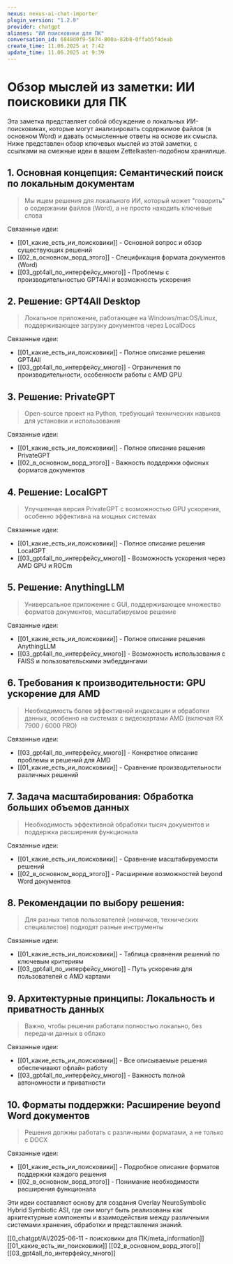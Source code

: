 ```yaml
---
nexus: nexus-ai-chat-importer
plugin_version: "1.2.0"
provider: chatgpt
aliases: "ИИ поисковики для ПК"
conversation_id: 6848d0f9-5874-800a-82b8-0ffab5f4deab
create_time: 11.06.2025 at 7:42
update_time: 11.06.2025 at 9:39
---
```

# Обзор мыслей из заметки: ИИ поисковики для ПК

Эта заметка представляет собой обсуждение о локальных ИИ-поисковиках, которые могут анализировать содержимое файлов (в основном Word) и давать осмысленные ответы на основе их смысла. Ниже представлен обзор ключевых мыслей из этой заметки, с ссылками на смежные идеи в вашем Zettelkasten-подобном хранилище.

## 1. Основная концепция: Семантический поиск по локальным документам
> Мы ищем решения для локального ИИ, который может "говорить" о содержании файлов (Word), а не просто находить ключевые слова

Связанные идеи:
- [[01_какие_есть_ии_поисковики]] - Основной вопрос и обзор существующих решений
- [[02_в_основном_ворд_этого]] - Спецификация формата документов (Word) 
- [[03_gpt4all_по_интерфейсу_много]] - Проблемы с производительностью GPT4All и возможность ускорения

## 2. Решение: GPT4All Desktop
> Локальное приложение, работающее на Windows/macOS/Linux, поддерживающее загрузку документов через LocalDocs

Связанные идеи:
- [[01_какие_есть_ии_поисковики]] - Полное описание решения GPT4All
- [[03_gpt4all_по_интерфейсу_много]] - Ограничения по производительности, особенности работы с AMD GPU

## 3. Решение: PrivateGPT
> Open-source проект на Python, требующий технических навыков для установки и использования

Связанные идеи:
- [[01_какие_есть_ии_поисковики]] - Полное описание решения PrivateGPT
- [[02_в_основном_ворд_этого]] - Важность поддержки офисных форматов документов

## 4. Решение: LocalGPT  
> Улучшенная версия PrivateGPT с возможностью GPU ускорения, особенно эффективна на мощных системах

Связанные идеи:
- [[01_какие_есть_ии_поисковики]] - Полное описание решения LocalGPT
- [[03_gpt4all_по_интерфейсу_много]] - Возможность ускорения через AMD GPU и ROCm

## 5. Решение: AnythingLLM
> Универсальное приложение с GUI, поддерживающее множество форматов документов, масштабируемое решение

Связанные идеи:
- [[01_какие_есть_ии_поисковики]] - Полное описание решения AnythingLLM
- [[03_gpt4all_по_интерфейсу_много]] - Возможность использования с FAISS и пользовательскими эмбеддингами

## 6. Требования к производительности: GPU ускорение для AMD
> Необходимость более эффективной индексации и обработки данных, особенно на системах с видеокартами AMD (включая RX 7900 / 6000 PRO)

Связанные идеи:
- [[03_gpt4all_по_интерфейсу_много]] - Конкретное описание проблемы и решений для AMD
- [[01_какие_есть_ии_поисковики]] - Сравнение производительности различных решений

## 7. Задача масштабирования: Обработка больших объемов данных
> Необходимость эффективной обработки тысяч документов и поддержка расширения функционала

Связанные идеи:
- [[01_какие_есть_ии_поисковики]] - Сравнение масштабируемости решений
- [[02_в_основном_ворд_этого]] - Расширение возможностей beyond Word документов

## 8. Рекомендации по выбору решения:
> Для разных типов пользователей (новичков, технических специалистов) подходят разные инструменты

Связанные идеи:
- [[01_какие_есть_ии_поисковики]] - Таблица сравнения решений по ключевым критериям
- [[03_gpt4all_по_интерфейсу_много]] - Путь ускорения для пользователей с AMD картами

## 9. Архитектурные принципы: Локальность и приватность данных
> Важно, чтобы решения работали полностью локально, без передачи данных в облако

Связанные идеи:
- [[01_какие_есть_ии_поисковики]] - Все описываемые решения обеспечивают офлайн работу
- [[03_gpt4all_по_интерфейсу_много]] - Важность полной автономности и приватности

## 10. Форматы поддержки: Расширение beyond Word документов
> Решения должны работать с различными форматами, а не только с DOCX

Связанные идеи:
- [[01_какие_есть_ии_поисковики]] - Подробное описание форматов поддержки каждого решения
- [[02_в_основном_ворд_этого]] - Понимание необходимости расширения функционала

Эти идеи составляют основу для создания Overlay NeuroSymbolic Hybrid Symbiotic ASI, где они могут быть реализованы как архитектурные компоненты и взаимодействия между различными системами хранения, обработки и представления знаний.

[[0_chatgpt/AI/2025-06-11 - поисковики для ПК/meta_information]]
[[01_какие_есть_ии_поисковики]]
[[02_в_основном_ворд_этого]]
[[03_gpt4all_по_интерфейсу_много]]
